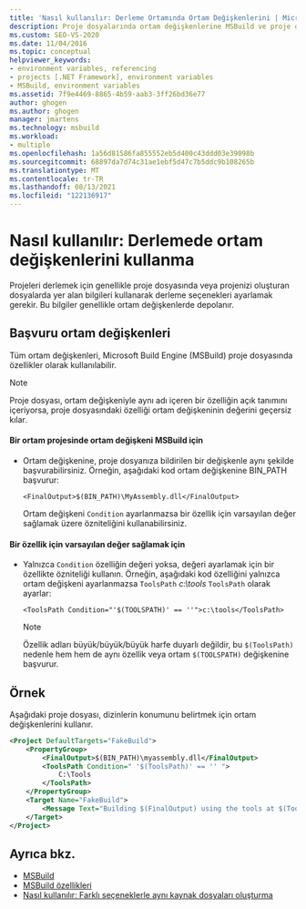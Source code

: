 ```yaml
---
title: 'Nasıl kullanılır: Derleme Ortamında Ortam Değişkenlerini | Microsoft Docs'
description: Proje dosyalarında ortam değişkenlerine MSBuild ve proje dosyasını değiştirmeden derleme seçeneklerini ayarlamak için ortam değişkenlerini kullanmayı öğrenin.
ms.custom: SEO-VS-2020
ms.date: 11/04/2016
ms.topic: conceptual
helpviewer_keywords:
- environment variables, referencing
- projects [.NET Framework], environment variables
- MSBuild, environment variables
ms.assetid: 7f9e4469-8865-4b59-aab3-3ff26bd36e77
author: ghogen
ms.author: ghogen
manager: jmartens
ms.technology: msbuild
ms.workload:
- multiple
ms.openlocfilehash: 1a56d81586fa855552eb5d400c43ddd03e39098b
ms.sourcegitcommit: 68897da7d74c31ae1ebf5d47c7b5ddc9b108265b
ms.translationtype: MT
ms.contentlocale: tr-TR
ms.lasthandoff: 08/13/2021
ms.locfileid: "122136917"
---
```

# <a name="how-to-use-environment-variables-in-a-build"></a>Nasıl kullanılır: Derlemede ortam değişkenlerini kullanma

Projeleri derlemek için genellikle proje dosyasında veya projenizi oluşturan dosyalarda yer alan bilgileri kullanarak derleme seçenekleri ayarlamak gerekir. Bu bilgiler genellikle ortam değişkenlerde depolanır.

## <a name="reference-environment-variables"></a>Başvuru ortam değişkenleri

 Tüm ortam değişkenleri, Microsoft Build Engine (MSBuild) proje dosyasında özellikler olarak kullanılabilir.

> [!NOTE]
> Proje dosyası, ortam değişkeniyle aynı adı içeren bir özelliğin açık tanımını içeriyorsa, proje dosyasındaki özelliği ortam değişkeninin değerini geçersiz kılar.

#### <a name="to-use-an-environment-variable-in-an-msbuild-project"></a>Bir ortam projesinde ortam değişkeni MSBuild için

- Ortam değişkenine, proje dosyanıza bildirilen bir değişkenle aynı şekilde başvurabilirsiniz. Örneğin, aşağıdaki kod ortam değişkenine BIN_PATH başvurur:

   `<FinalOutput>$(BIN_PATH)\MyAssembly.dll</FinalOutput>`

  Ortam değişkeni `Condition` ayarlanmazsa bir özellik için varsayılan değer sağlamak üzere özniteliğini kullanabilirsiniz.

#### <a name="to-provide-a-default-value-for-a-property"></a>Bir özellik için varsayılan değer sağlamak için

- Yalnızca `Condition` özelliğin değeri yoksa, değeri ayarlamak için bir özellikte özniteliği kullanın. Örneğin, aşağıdaki kod özelliğini yalnızca ortam değişkeni ayarlanmazsa `ToolsPath` *c:\tools* `ToolsPath` olarak ayarlar:

     `<ToolsPath Condition="'$(TOOLSPATH)' == ''">c:\tools</ToolsPath>`

    > [!NOTE]
    > Özellik adları büyük/büyük/büyük harfe duyarlı değildir, bu `$(ToolsPath)` nedenle hem hem de aynı özellik veya ortam `$(TOOLSPATH)` değişkenine başvurur.

## <a name="example"></a>Örnek

 Aşağıdaki proje dosyası, dizinlerin konumunu belirtmek için ortam değişkenlerini kullanır.

```xml
<Project DefaultTargets="FakeBuild">
    <PropertyGroup>
        <FinalOutput>$(BIN_PATH)\myassembly.dll</FinalOutput>
        <ToolsPath Condition=" '$(ToolsPath)' == '' ">
            C:\Tools
        </ToolsPath>
    </PropertyGroup>
    <Target Name="FakeBuild">
        <Message Text="Building $(FinalOutput) using the tools at $(ToolsPath)..."/>
    </Target>
</Project>
```

## <a name="see-also"></a>Ayrıca bkz.

- [MSBuild](../msbuild/msbuild.md)
- [MSBuild özellikleri](../msbuild/msbuild-properties.md)
- [Nasıl kullanılır: Farklı seçeneklerle aynı kaynak dosyaları oluşturma](../msbuild/how-to-build-the-same-source-files-with-different-options.md)
